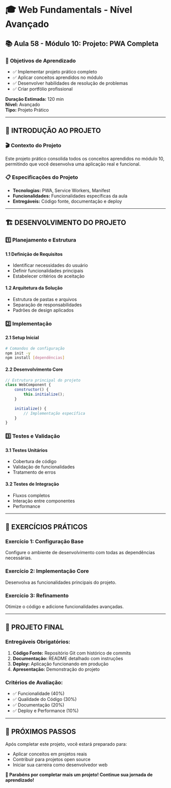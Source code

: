 # 🎓 **Web Fundamentals - Nível Avançado**
## 📚 **Aula 58 - Módulo 10: Projeto: PWA Completa**

### 🎯 **Objetivos de Aprendizado**
- ✅ Implementar projeto prático completo
- ✅ Aplicar conceitos aprendidos no módulo
- ✅ Desenvolver habilidades de resolução de problemas
- ✅ Criar portfólio profissional

**Duração Estimada:** 120 min  
**Nível:** Avançado  
**Tipo:** Projeto Prático

---

## 🌟 **INTRODUÇÃO AO PROJETO**

### 🎬 **Contexto do Projeto**
Este projeto prático consolida todos os conceitos aprendidos no módulo 10, permitindo que você desenvolva uma aplicação real e funcional.

### 📋 **Especificações do Projeto**
- **Tecnologias:** PWA, Service Workers, Manifest
- **Funcionalidades:** Funcionalidades específicas da aula
- **Entregáveis:** Código fonte, documentação e deploy

---

## 🏗️ **DESENVOLVIMENTO DO PROJETO**

### 1️⃣ **Planejamento e Estrutura**
#### **1.1 Definição de Requisitos**
- Identificar necessidades do usuário
- Definir funcionalidades principais
- Estabelecer critérios de aceitação

#### **1.2 Arquitetura da Solução**
- Estrutura de pastas e arquivos
- Separação de responsabilidades
- Padrões de design aplicados

### 2️⃣ **Implementação**
#### **2.1 Setup Inicial**
```bash
# Comandos de configuração
npm init -y
npm install [dependências]
```

#### **2.2 Desenvolvimento Core**
```javascript
// Estrutura principal do projeto
class WebComponent {
    constructor() {
        this.initialize();
    }
    
    initialize() {
        // Implementação específica
    }
}
```

### 3️⃣ **Testes e Validação**
#### **3.1 Testes Unitários**
- Cobertura de código
- Validação de funcionalidades
- Tratamento de erros

#### **3.2 Testes de Integração**
- Fluxos completos
- Interação entre componentes
- Performance

---

## 🎯 **EXERCÍCIOS PRÁTICOS**

### **Exercício 1: Configuração Base**
Configure o ambiente de desenvolvimento com todas as dependências necessárias.

### **Exercício 2: Implementação Core**
Desenvolva as funcionalidades principais do projeto.

### **Exercício 3: Refinamento**
Otimize o código e adicione funcionalidades avançadas.

---

## 📝 **PROJETO FINAL**

### **Entregáveis Obrigatórios:**
1. **Código Fonte:** Repositório Git com histórico de commits
2. **Documentação:** README detalhado com instruções
3. **Deploy:** Aplicação funcionando em produção
4. **Apresentação:** Demonstração do projeto

### **Critérios de Avaliação:**
- ✅ Funcionalidade (40%)
- ✅ Qualidade do Código (30%)
- ✅ Documentação (20%)
- ✅ Deploy e Performance (10%)

---

## 🚀 **PRÓXIMOS PASSOS**

Após completar este projeto, você estará preparado para:
- Aplicar conceitos em projetos reais
- Contribuir para projetos open source
- Iniciar sua carreira como desenvolvedor web

**🎉 Parabéns por completar mais um projeto! Continue sua jornada de aprendizado!**

